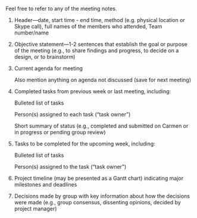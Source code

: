 Feel free to refer to any of the meeting notes.


1. Header—date, start time - end time, method (e.g. physical location or Skype call), full names of the members who attended, Team number/name

2. Objective statement—1-2 sentences that establish the goal or purpose of the meeting (e.g., to share findings and progress, to decide on a design, or to brainstorm)

3. Current agenda for meeting
  
    Also mention anything on agenda not discussed (save for next meeting)

4. Completed tasks from previous week or last meeting, including:

    Bulleted list of tasks
  
    Person(s) assigned to each task (“task owner”)

    Short summary of status (e.g., completed and submitted on Carmen or in progress or pending group review)

5. Tasks to be completed for the upcoming week, including:

    Bulleted list of tasks

    Person(s) assigned to the task (“task owner”)

6. Project timeline (may be presented as a Gantt chart) indicating major milestones and deadlines

7. Decisions made by group with key information about how the decisions were made (e.g., group consensus, dissenting opinions, decided by project manager)
